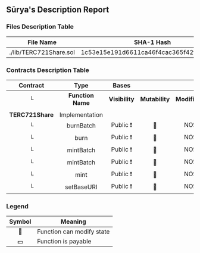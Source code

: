## Sūrya's Description Report

### Files Description Table


|  File Name  |  SHA-1 Hash  |
|-------------|--------------|
| ./lib/TERC721Share.sol | 1c53e15e191d6611ca46f4cac365f42ff49c5050 |


### Contracts Description Table


|  Contract  |         Type        |       Bases      |                  |                 |
|:----------:|:-------------------:|:----------------:|:----------------:|:---------------:|
|     └      |  **Function Name**  |  **Visibility**  |  **Mutability**  |  **Modifiers**  |
||||||
| **TERC721Share** | Implementation |  |||
| └ | burnBatch | Public ❗️ | 🛑  |NO❗️ |
| └ | burn | Public ❗️ | 🛑  |NO❗️ |
| └ | mintBatch | Public ❗️ | 🛑  |NO❗️ |
| └ | mintBatch | Public ❗️ | 🛑  |NO❗️ |
| └ | mint | Public ❗️ | 🛑  |NO❗️ |
| └ | setBaseURI | Public ❗️ | 🛑  |NO❗️ |


### Legend

|  Symbol  |  Meaning  |
|:--------:|-----------|
|    🛑    | Function can modify state |
|    💵    | Function is payable |
